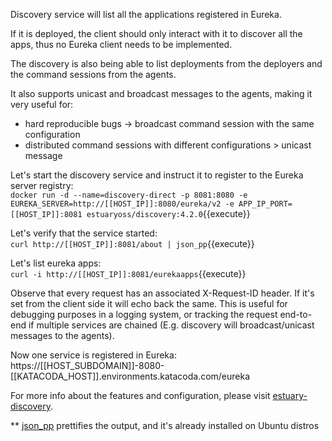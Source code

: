 Discovery service will list all the applications registered in Eureka.

If it is deployed, the client should only interact with it to discover all the apps, thus no Eureka client needs to be implemented.

The discovery is also being able to list deployments from the deployers and the command sessions from the agents.

It also supports unicast and broadcast messages to the agents, making it very useful for:
- hard reproducible bugs -> broadcast command session with the same configuration
- distributed command sessions with different configurations > unicast message

Let's start the discovery service and instruct it to register to the Eureka server registry:  
`docker run -d --name=discovery-direct -p 8081:8080 -e EUREKA_SERVER=http://[[HOST_IP]]:8080/eureka/v2 -e APP_IP_PORT=[[HOST_IP]]:8081 estuaryoss/discovery:4.2.0`{{execute}}

Let's verify that the service started:  
`curl http://[[HOST_IP]]:8081/about | json_pp`{{execute}}  

Let's list eureka apps:  
`curl -i http://[[HOST_IP]]:8081/eurekaapps`{{execute}}   

Observe that every request has an associated X-Request-ID header. If it's set from the client side it will echo back the same.
This is useful for debugging purposes in a logging system, or tracking the request end-to-end if multiple services are chained (E.g. discovery will broadcast/unicast messages to the agents).

Now one service is registered in Eureka: 
https://[[HOST_SUBDOMAIN]]-8080-[[KATACODA_HOST]].environments.katacoda.com/eureka

For more info about the features and configuration, please visit [estuary-discovery](https://github.com/estuaryoss/estuary-discovery).

** [json_pp](https://manpages.ubuntu.com/manpages/trusty/man1/json_pp.1.html) prettifies the output, and it's already installed on Ubuntu distros
